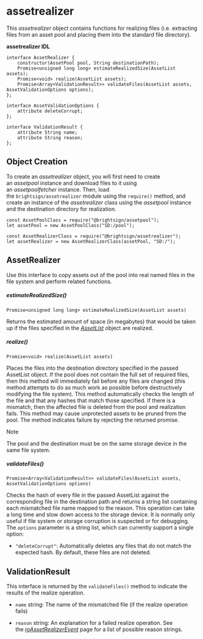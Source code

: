 # assetrealizer

This *assetrealizer* object contains functions for realizing files (i.e. extracting files from an asset pool and placing them into the standard file directory).

**assetrealizer IDL**

```
interface AssetRealizer {
    constructor(AssetPool pool, String destinationPath);
    Promise<unsigned long long> estimateRealizedSize(AssetList assets);
    Promise<void> realize(AssetList assets);
    Promise<Array<ValidationResult>> validateFiles(AssetList assets, AssetValidationOptions options);
};
 
interface AssetValidationOptions {
    attribute deleteCorrupt;
};
 
interface ValidationResult {
    attribute String name;
    attribute String reason;
};
```

## Object Creation

To create an *assetrealizer* object, you will first need to create an *assetpool* instance and download files to it using an *assetpoolfetcher* instance. Then, load the `brightsign/assetrealizer` module using the `require()` method, and create an instance of the *assetrealizer* class using the *assetpool* instance and the destination directory for realization.

```
const AssetPoolClass = require("@brightsign/assetpool");
let assetPool = new AssetPoolClass("SD:/pool");
   
const AssetRealizerClass = require("@brightsign/assetrealizer");
let assetRealizer = new AssetRealizerClass(assetPool, "SD:/");
```

## AssetRealizer

Use this interface to copy assets out of the pool into real named files in the file system and perform related functions.

##### estimateRealizedSize()

```
Promise<unsigned long long> estimateRealizedSize(AssetList assets)
```

Returns the estimated amount of space (in megabytes) that would be taken up if the files specified in the [*AssetList*](../javascript-apis/assetpool.md) object are realized.

##### realize()

```
Promise<void> realize(AssetList assets)
```

Places the files into the destination directory specified in the passed AssetList object. If the pool does not contain the full set of required files, then this method will immediately fail before any files are changed (this method attempts to do as much work as possible before destructively modifying the file system). This method automatically checks the length of the file and that any hashes that match those specified. If there is a mismatch, then the affected file is deleted from the pool and realization fails. This method may cause unprotected assets to be pruned from the pool. The method indicates failure by rejecting the returned promise.

> [!NOTE]
> The pool and the destination must be on the same storage device in the same file system.

##### validateFiles()

```
Promise<Array<ValidationResult>> validateFiles(AssetList assets, AssetValidationOptions options)
```

Checks the hash of every file in the passed AssetList against the corresponding file in the destination path and returns a string list containing each mismatched file name mapped to the reason. This operation can take a long time and slow down access to the storage device. It is normally only useful if file system or storage corruption is suspected or for debugging. The `options` parameter is a string list, which can currently support a single option:

*   `"deleteCorrupt"`: Automatically deletes any files that do not match the expected hash. By default, these files are not deleted.
    

## ValidationResult

This interface is returned by the `validateFiles()` method to indicate the results of the realize operation.

*   `name` string: The name of the mismatched file (if the realize operation fails)
    
*   `reason` string: An explanation for a failed realize operation. See the [*roAssetRealizerEvent*](../../../developers/brightscript/object-reference/content-management-objects/roassetrealizerevent.md) page for a list of possible reason strings.